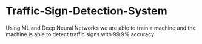 # Traffic-Sign-Detection-System
Using ML and Deep Neural Networks we are able to train a machine and the machine is able to detect traffic signs with 99.9% accuracy 
